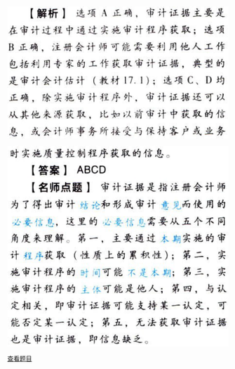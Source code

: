![](62a14b6640fabef709bb0907b7bae802.png)

![](835688f5f5968af5cc88d4a377ed4613.png)

[查看题目](../审计概述.本章真题.md#6-题目)

